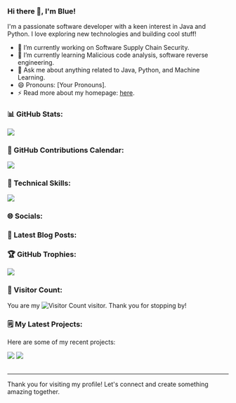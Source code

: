 ### Hi there 👋, I'm Blue!

<!-- Introduction Section -->
I'm a passionate software developer with a keen interest in Java and Python. I love exploring new technologies and building cool stuff!

- 🔭 I’m currently working on Software Supply Chain Security.
- 🌱 I’m currently learning Malicious code analysis, software reverse engineering.
- 💬 Ask me about anything related to Java, Python, and Machine Learning.
- 😄 Pronouns: [Your Pronouns].
- ⚡  Read more about my homepage: [here](https://about.honywen.com/).

### 📊 GitHub Stats:

![](https://github-readme-stats-git-masterrstaa-rickstaa.vercel.app/api?username=lxyeternal&hide_title=true&hide_border=true&show_icons=true&include_all_commits=true&line_height=21&text_color=000&icon_color=000&bg_color=0,ea6161,ffc64d,fffc4d,52fa5a&theme=graywhite)

### 📅 GitHub Contributions Calendar:

![](https://github-readme-streak-stats.herokuapp.com/?user=lxyeternal&theme=default)

<!-- ### 🔍 Currently Learning: -->

<!-- Learning Section -->

### 💼 Technical Skills:

![](https://github-readme-stats-git-masterrstaa-rickstaa.vercel.app/api/top-langs/?username=lxyeternal&hide_title=true&hide_border=true&layout=compact&langs_count=6&text_color=000&icon_color=fff&bg_color=0,52fa5a,4dfcff,c64dff&theme=graywhite)

### 🌐 Socials:

<!-- Socials Section -->

### 📝 Latest Blog Posts:

<!-- Blog Posts Section -->

### 🏆 GitHub Trophies:

![](https://github-profile-trophy.vercel.app/?username=lxyeternal&theme=gruvbox&row=1&column=7&no-frame=true&no-bg=true)

### 👀 Visitor Count:

You are my ![Visitor Count](https://profile-counter.glitch.me/lxyeternal/count.svg) visitor. Thank you for stopping by!


<!-- Optional Sections -->
### 🗒 My Latest Projects:

Here are some of my recent projects:

<a href="https://github.com/lxyeternal/pypi_malregistry
">
<img src="https://github-readme-stats-git-masterrstaa-rickstaa.vercel.app/api/pin/?username=lxyeternal&repo=pypi_malregistry&theme=dark&bg_color=121212&hide_border=true" /></a>
<a href="https://github.com/lxyeternal/Binsiamn">
<img src="https://github-readme-stats-git-masterrstaa-rickstaa.vercel.app/api/pin/?username=lxyeternal&repo=Binsiam&theme=dark&bg_color=121212&hide_border=true" /></a><br><br>


---

Thank you for visiting my profile! Let's connect and create something amazing together.
